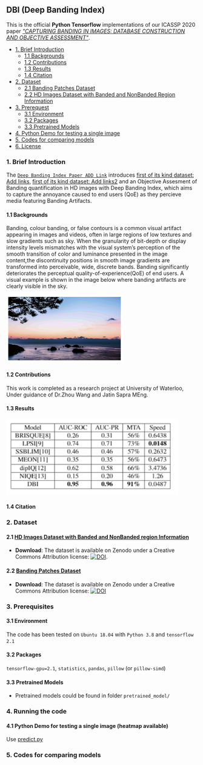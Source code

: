 ## DBI (Deep Banding Index)

This is the official **Python Tensorflow** implementations of our ICASSP 2020 paper [*"CAPTURING BANDING IN IMAGES: DATABASE CONSTRUCTION AND
OBJECTIVE ASSESSMENT"*](https://2021.ieeeicassp.org/).


- [1. Brief Introduction](#1-brief-introduction)
  * [1.1 Backgrounds](#11-backgrounds)
  * [1.2 Contributions](#12-contributions)
  * [1.3 Results](#13-results)
  * [1.4 Citation](#14-citation)
- [2. Dataset](#2-dataset)
  * [2.1 Banding Patches Dataset](#21-tcgafocus)
  * [2.2 HD Images Dataset with Banded and NonBanded Region Information](#22-focuspath-full)
- [3. Prerequest](#3-prerequest)
  * [3.1 Environment](#31-environment)
  * [3.2 Packages](#32-packages)
  * [3.3 Pretrained Models](#33-pretrained-models)
- [4. Python Demo for testing a single image](#4-running-the-code)
- [5. Codes for comparing models](#5-codes-for-comparing-models)
- [6. License](#6-license)


### 1. Brief Introduction
 The [`Deep Banding Index Paper ADD Link`](https://2021.ieeeicassp.org/) introduces [first of its kind dataset: Add links](https://2021.ieeeicassp.org/), [first of its kind dataset: Add links2](https://2021.ieeeicassp.org/) and an Objective Assesment of Banding quantification in HD images with Deep Banding Index, which aims to capture the annoyance caused to end users (QoE) as they percieve media featuring Banding Artifacts.

#### 1.1 Backgrounds
Banding, colour banding, or false contours is a common visual artifact appearing in images and videos, often in large regions of low textures and slow gradients such as sky. When the granularity of bit-depth or display intensity levels mismatches with the visual system’s perception of the smooth transition of color and luminance presented in the image content,the discontinuity positions in smooth image gradients are transformed into perceivable, wide, discrete bands. Banding significantly deteriorates the perceptual quality-of-experience(QoE) of end users. A visual example is shown in the image below where banding artifacts are clearly visible in the sky.
<br>

 ![](/Results_and_visualizations/Banding_Illustration.PNG)

#### 1.2 Contributions
This work is completed as a research project at University of Waterloo, Under guidance of Dr.Zhou Wang and Jatin Sapra MEng.

#### 1.3 Results
 ![](/Results_and_visualizations/Performance_Comparison.PNG)

#### 1.4 Citation




### 2. Dataset

#### 2.1 [HD Images Dataset with Banded and NonBanded region Information](https://zenodo.org/)
  - **Download**: The dataset is available on Zenodo under a Creative Commons Attribution license: [![DOI](https://zenodo.org/badge/DOI/10.5281/zenodo.4513740.svg)](https://doi.org/10.5281/zenodo.4513740).

#### 2.2 [Banding Patches Dataset](https://zenodo.org/record/3926181#.Xv4vg3X0kUd)

   - **Download**: The dataset is available on Zenodo under a Creative Commons Attribution license: [![DOI](https://zenodo.org/badge/DOI/10.5281/zenodo.4512571.svg)](https://doi.org/10.5281/zenodo.4512571)


### 3. Prerequisites

#### 3.1 Environment

The code has been tested on `Ubuntu 18.04` with `Python 3.8` and `tensorflow 2.1`

#### 3.2 Packages

`tensorflow-gpu=2.1`, `statistics`, `pandas`, `pillow` (or `pillow-simd`)

#### 3.3 Pretrained Models

  - Pretrained models could be found in folder `pretrained_model/`

### 4. Running the code


#### 4.1 Python Demo for testing a single image (heatmap available)

Use [predict.py](`src/predict.py`)

### 5. Codes for comparing models

